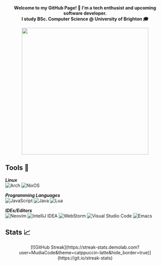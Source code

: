 **<p align='center'>Welcome to my GitHub Page! :wave: I'm a tech enthusist and upcoming software developer. <br>
I study BSc. Computer Science @ University of Brighton :mortar_board:</p>**

<p align='center'>
   <img width=400 src='./img/coding.gif' width='150px'></img>
</p>

## Tools 🧰 

***Linux*** <br>
![Arch](https://img.shields.io/badge/Arch%20Linux-1793D1?logo=arch-linux&logoColor=fff&style=for-the-badge)
![NixOS](https://img.shields.io/badge/NIXOS-5277C3.svg?style=for-the-badge&logo=NixOS&logoColor=white)

***Programming Languages*** <br>
![JavaScript](https://img.shields.io/badge/javascript-%23323330.svg?style=for-the-badge&logo=javascript&logoColor=%23F7DF1E)
![Java](https://img.shields.io/badge/java-%23ED8B00.svg?style=for-the-badge&logo=openjdk&logoColor=white)
![Lua](https://img.shields.io/badge/lua-%232C2D72.svg?style=for-the-badge&logo=lua&logoColor=white)

***IDEs/Editors*** <br>
![Neovim](https://img.shields.io/badge/NeoVim-%2357A143.svg?&style=for-the-badge&logo=neovim&logoColor=white)
![IntelliJ IDEA](https://img.shields.io/badge/IntelliJIDEA-000000.svg?style=for-the-badge&logo=intellij-idea&logoColor=white)
![WebStorm](https://img.shields.io/badge/webstorm-143?style=for-the-badge&logo=webstorm&logoColor=white&color=black)
![Visual Studio Code](https://img.shields.io/badge/Visual%20Studio%20Code-0078d7.svg?style=for-the-badge&logo=visual-studio-code&logoColor=white)
![Emacs](https://img.shields.io/badge/Emacs-%237F5AB6.svg?&style=for-the-badge&logo=gnu-emacs&logoColor=white)


## Stats 📈 
<p align='center'>
   [![GitHub Streak](https://streak-stats.demolab.com?user=MudiaCode&theme=catppuccin-latte&hide_border=true)](https://git.io/streak-stats)
</p>
